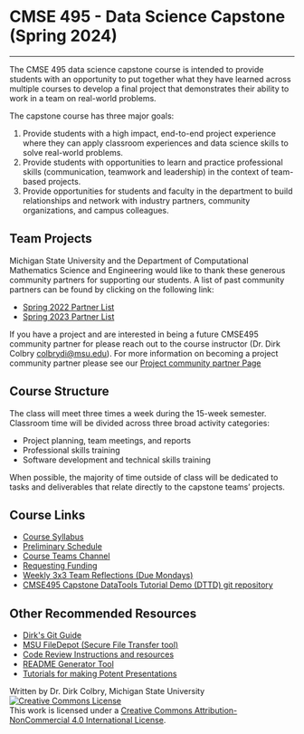 # CMSE 495 - Data Science Capstone (Spring 2024)

---

The CMSE 495 data science capstone course is intended to provide students with an opportunity to put together what they have learned across multiple courses to develop a final project that demonstrates their ability to work in a team on real-world problems.

The capstone course has three major goals:
1. Provide students with a high impact, end-to-end project experience where they can apply classroom experiences and data science skills to solve real-world problems. 
2. Provide students with opportunities to learn and practice professional skills (communication, teamwork and leadership) in the context of team-based projects.
3. Provide opportunities for students and faculty in the department to build relationships and network with industry partners, community organizations, and campus colleagues. 

## Team Projects
Michigan State University and the Department of Computational Mathematics Science and Engineering would like to thank these generous community partners for supporting our students.  A list of past community partners can be found by clicking on the following link:

- [Spring 2022 Partner List](./Sponsors-2022)
- [Spring 2023 Partner List](./Sponsors-2023)

If you have a project and are interested in being a future CMSE495 community partner for please reach out to the course instructor (Dr. Dirk Colbry <colbrydi@msu.edu>). For more information on becoming a project community partner please see our [Project community partner Page](./Seeking-Community_Partners)

## Course Structure
The class will meet three times a week during the 15-week semester. Classroom time will be divided across three broad activity categories:

- Project planning, team meetings, and reports
- Professional skills training
- Software development and technical skills training

When possible, the majority of time outside of class will be dedicated to tasks and deliverables that relate directly to the capstone teams’ projects.  

## Course Links

- [Course Syllabus](Syllabus)
- [Preliminary Schedule](Schedule)
- [Course Teams Channel](https://teams.microsoft.com/l/team/19%3aZIr6qxmoN4-aYHTqckkubQlYQU1MifUf9AuLQJSKC5k1%40thread.tacv2/conversations?groupId=0942a9ef-430c-4e60-b188-4d53e2ca22e6&tenantId=22177130-642f-41d9-9211-74237ad5687d)
- [Requesting Funding](Requesting-Funding)
- [Weekly 3x3 Team Reflections (Due Mondays)](Weekly-3x3)
- [CMSE495 Capstone DataTools Tutorial Demo (DTTD) git repository](https://gitlab.msu.edu/CMSE/datatools_tutorial_demo)

## Other Recommended Resources
- [Dirk's Git Guide](https://msu-cmse-courses.github.io/cmse802-f20-student/0000--Jupyter-Getting-Started-Guide.html)
- [MSU FileDepot (Secure File Transfer tool)](https://filedepot.msu.edu/)
- [Code Review Instructions and resources](https://www.pyopensci.org/)
- [README Generator Tool](https://readme.so/editor)
- [Tutorials for making Potent Presentations](https://www.eval.org/Education-Programs/Potent-Presentations)

Written by Dr. Dirk Colbry, Michigan State University
<a rel="license" href="http://creativecommons.org/licenses/by-nc/4.0/"><img alt="Creative Commons License" style="border-width:0" src="https://i.creativecommons.org/l/by-nc/4.0/88x31.png" /></a><br />This work is licensed under a <a rel="license" href="http://creativecommons.org/licenses/by-nc/4.0/">Creative Commons Attribution-NonCommercial 4.0 International License</a>.
